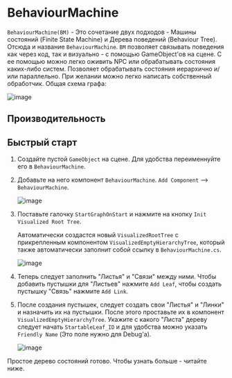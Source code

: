 # BehaviourMachine
`BehaviourMachine(BM)` - Это сочетание двух подходов - Машины состояний (Finite State Machine) и Дерева поведений (Behaviour Tree). Отсюда и название `BehaviourMachine`. `BM` позволяет связывать поведения как через код, так и визуально - с помощью GameObject'ов на сцене. С ее помощью можно легко оживить NPC или обрабатывать состояния каких-либо систем.
Позволяет обрабатывать состояния иерархично и/или параллельно. При желании можно легко написать собственный обработчик.
Общая схема графа:

![image](https://github.com/fdick/BehaviourMachine/assets/62177084/e8f9e39c-25d2-44e3-bee9-08b7c37f66e4)


## Производительность

## Быстрый старт
1. Создайте пустой `GameObject` на сцене. Для удобства переименнуйте его в `BehaviourMachine`.
2. Добавьте на него компонент `BehaviourMachine`. `Add Component` --> `BehaviourMachine`.
   
   ![image](https://github.com/fdick/AIBehaviourGraph/assets/62177084/ab41b217-05b2-4eff-bd11-1e1b56fd20c2)
   
3. Поставьте галочку `StartGraphOnStart` и нажмите на кнопку `Init Visualized Root Tree`.
   
   Автоматически создастся новый `VisualizedRootTree` с прикрепленным компонентом `VisualizedEmptyHierarchyTree`, который также автоматически заполнит собой ссылку в    `BehaviourMachine.cs`.

   ![image](https://github.com/fdick/AIBehaviourGraph/assets/62177084/a92de7e8-6bbb-4923-9912-bcaabbd20d3f)

4. Теперь следует заполнить "Листья" и "Связи" между ними. Чтобы добавить пустышки для "Листьев" нажмите `Add Leaf`, чтобы создать пустышку "Связь" нажмите `Add Link`.
5. После создания пустышек, следует создать свои "Листья" и "Линки" и назначить их на пустышки. После этого проставьте их в компонент `VisualizedEmptyHierarchyTree`. Укажите с какого "Листа" дереву следует начать `StartableLeaf_ID` и для удобства можно указать `Friendly Name` (Это поле нужно для Debug'а).

   ![image](https://github.com/fdick/AIBehaviourGraph/assets/62177084/10d51e9c-56d9-41b6-bb3d-20a71d80ed8c)

Простое дерево состояний готово. Чтобы узнать больше - читайте ниже.  
